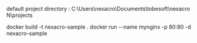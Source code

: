 default project directory : C:\Users\nexacro\Documents\tobesoft\nexacro N\projects


docker build -t nexacro-sample .
docker run --name mynginx -p 80:80 -d nexacro-sample